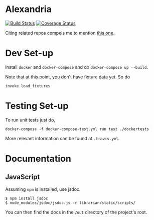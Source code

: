 # Alexandria

[![Build Status](https://travis-ci.org/skytreader/alexandria.svg?branch=master)](https://travis-ci.org/skytreader/alexandria)
[![Coverage Status](https://coveralls.io/repos/skytreader/alexandria/badge.svg?branch=master&service=github)](https://coveralls.io/github/skytreader/alexandria?branch=master)

Citing related repos compels me to mention [this one](https://github.com/skytreader/Librarian).

# Dev Set-up

Install `docker` and `docker-compose` and do `docker-compose up --build`.

Note that at this point, you don't have fixture data yet. So do

    invoke load_fixtures

# Testing Set-up

To run unit tests just do,

    docker-compose -f docker-compose-test.yml run test ./dockertests

More relevant information can be found at `.travis.yml`.

# Documentation

## JavaScript

Assuming `npm` is installed, use jsdoc.

    $ npm install jsdoc
    $ node_modules/jsdoc/jsdoc.js -r librarian/static/scripts/

You can then find the docs in the `/out` directory of the project's root.
